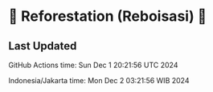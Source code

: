 
# 🌳 Reforestation (Reboisasi) 🌲

## Last Updated

GitHub Actions time: Sun Dec  1 20:21:56 UTC 2024

Indonesia/Jakarta time: Mon Dec  2 03:21:56 WIB 2024
